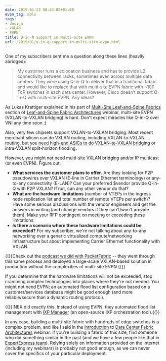 ```yaml
---
date: 2019-01-23 08:43:00+01:00
evpn_tag: mpls
tags:
- design
- VXLAN
- EVPN
title: Q-in-Q Support in Multi-Site EVPN
url: /2019/01/q-in-q-support-in-multi-site-evpn.html
---
```

One of my subscribers sent me a question along these lines (heavily abridged):

> My customer runs a colocation business and has to provide L2 connectivity between racks, sometimes even across multiple data centers. They were using Q-in-Q to deliver that in a traditional fabric and would like to replace that with multi-site EVPN fabric with \~100 ToR switches in each data center. However, Cisco doesn't support Q-in-Q with multi-site EVPN. Any ideas?

As Lukas Krattiger explained in his part of [Multi-Site Leaf-and-Spine Fabrics](https://my.ipspace.net/bin/list?id=Clos#MULTISITE) section of [Leaf-and-Spine Fabric Architectures](https://www.ipspace.net/Leaf-and-Spine_Fabric_Architectures) webinar, multi-site EVPN (VXLAN-to-VXLAN bridging) is hard. Don't expect miracles like Q-in-Q over VNI any time soon ;)
<!--more-->
Also, very few chipsets support VXLAN-to-VXLAN bridging. Most recent merchant silicon can do VXLAN routing, including VXLAN-to-VXLAN routing, but you [need high-end ASICs to do VXLAN-to-VXLAN bridging](https://blog.ipspace.net/2022/06/vxlan-bridging-dci.html) or intra-VXLAN split-horizon flooding.

However, you might not need multi-site VXLAN bridging and/or IP multicast (or even EVPN). Figure out:

-   **What services the customer plans to offer**. Are they looking for P2P pseudowires over VXLAN (E-line in Carrier Ethernet terminology) or any-to-any connectivity (E-LAN)? Can your preferred \$vendor provide Q-in-Q with P2P VXLAN? If not, can any other vendor do that?
-   **What are the hardware limitations** (number of VTEPs in the ingress node replication list and total number of remote VTEPs per switch)? Have some serious discussions with the vendor engineers and get the answers in writing (and change vendors if they can't/won't provide them). Make your RFP contingent on meeting or exceeding these limitations.
-   **Is there a scenario where these hardware limitations could be exceeded?** For my subscriber, we're not talking about any-to-any networking over a generic virtualized compute/networking infrastructure but about implementing Carrier Ethernet functionality with VXLAN.

{{<note info>}}Check out the [podcast we did with PacketFabric](https://blog.ipspace.net/2017/06/packet-fabric-on-software-gone-wild.html) -- they went through this same process and deployed a large-scale VXLAN-based solution in production without the complexities of multi-site EVPN.{{</note>}}

If you determine that the hardware limitations will not be exceeded, stop cramming complex technologies into places where they're not needed. You might not need EVPN; an automated flood list configuration based on a customer/services database might be good enough (and more reliable/secure than a dynamic routing protocol).

{{<note info>}}INEX did exactly this. Instead of using EVPN, they automated flood list management with [IXP Manager](https://www.ixpmanager.org/) (an open-source IXP orchestration tool).{{</note>}}

In any case, building a multi-site fabric with hundreds of edge switches is a complex problem, and like I said in the [introduction](https://my.ipspace.net/bin/list?id=DCFabric#INTRO) to [Data Center Fabric Architectures](https://www.ipspace.net/Data_Center_Fabrics) webinar: if you're building a fabric of this size, find someone who did something similar in the past (and we have a few people like that in [ExpertExpress team](https://www.ipspace.net/ExpertExpress)). Relying solely on information provided on the Internet (including my webinars) is probably not good enough, as we can never cover the specifics of your particular deployment.
